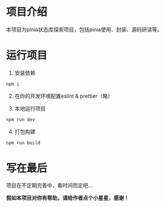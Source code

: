 # 项目介绍

本项目为pinia状态库探索项目，包括pinia使用、封装、源码研读等。



# 运行项目

1. 安装依赖

```r
npm i
```



2. 在你的开发环境配置eslint & prettier（略）



3. 本地运行项目

```bash
npm run dev
```



4. 打包构建

```bash
npm run build
```



# 写在最后

项目在不定期完善中，看时间而定吧...

**假如本项目对你有帮助，请给作者点个小星星，感谢！**
